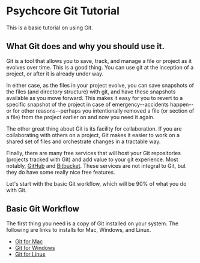 # Psychcore Git Tutorial

This is a basic tutorial on using Git.

## What Git does and why you should use it.

Git is a tool that allows you to save, track, and manage a file or project as it evolves over time. This is a good thing. You can use git at the inception of a project, or after it is already under way.

In either case, as the files in your project evolve, you can save snapshots of the files (and directory structure) with git, and have these snapshots available as you move forward. This makes it easy for you to revert to a specific snapshot of the project in case of emergency--accidents happen--or for other reasons--perhaps you intentionally removed a file (or section of a file) from the project earlier on and now you need it again.

The other great thing about Git is its facility for collaboration. If you are collaborating with others on a project, Git makes it easier to work on a shared set of files and orchestrate changes in a tractable way.

Finally, there are many free services that will host your Git repositories (projects tracked with Git) and add value to your git experience. Most notably, [GitHub](https://www.github.com) and [Bitbucket](https://bitbucket.org). These services are not integral to Git, but they do have some really nice free features.

Let's start with the basic Git workflow, which will be 90% of what you do with Git.

## Basic Git Workflow

The first thing you need is a copy of Git installed on your system. The following are links to installs for Mac, Windows, and Linux.

* [Git for Mac](http://git-scm.com/download/mac)
* [Git for Windows](https://git-for-windows.github.io)
* [Git for Linux](http://git-scm.com/book/en/v2/Getting-Started-Installing-Git)
